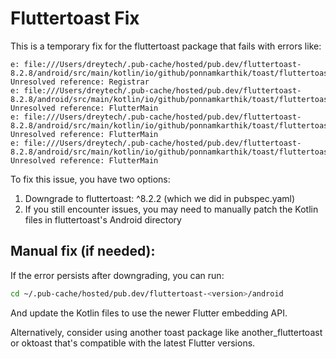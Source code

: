 # Fluttertoast Fix

This is a temporary fix for the fluttertoast package that fails with errors like:

```
e: file:///Users/dreytech/.pub-cache/hosted/pub.dev/fluttertoast-8.2.8/android/src/main/kotlin/io/github/ponnamkarthik/toast/fluttertoast/FlutterToastPlugin.kt:9:48 Unresolved reference: Registrar
e: file:///Users/dreytech/.pub-cache/hosted/pub.dev/fluttertoast-8.2.8/android/src/main/kotlin/io/github/ponnamkarthik/toast/fluttertoast/MethodCallHandlerImpl.kt:18:24 Unresolved reference: FlutterMain
e: file:///Users/dreytech/.pub-cache/hosted/pub.dev/fluttertoast-8.2.8/android/src/main/kotlin/io/github/ponnamkarthik/toast/fluttertoast/MethodCallHandlerImpl.kt:74:35 Unresolved reference: FlutterMain
e: file:///Users/dreytech/.pub-cache/hosted/pub.dev/fluttertoast-8.2.8/android/src/main/kotlin/io/github/ponnamkarthik/toast/fluttertoast/MethodCallHandlerImpl.kt:90:39 Unresolved reference: FlutterMain
```

To fix this issue, you have two options:
1. Downgrade to fluttertoast: ^8.2.2 (which we did in pubspec.yaml)
2. If you still encounter issues, you may need to manually patch the Kotlin files in fluttertoast's Android directory

## Manual fix (if needed):
If the error persists after downgrading, you can run:

```bash
cd ~/.pub-cache/hosted/pub.dev/fluttertoast-<version>/android
```

And update the Kotlin files to use the newer Flutter embedding API.

Alternatively, consider using another toast package like another_fluttertoast or oktoast that's compatible with the latest Flutter versions.
